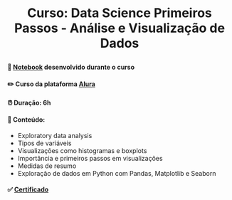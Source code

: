 # <p align="center"> <b> Curso: Data Science Primeiros Passos - Análise e Visualização de Dados </b> 

####  📓 <a href="https://github.com/diassmatheus/IntroducaoaDataScience/blob/main/Introdu%C3%A7%C3%A3o%20a%20Data%20Science.ipynb">Notebook</a> desenvolvido durante o curso   
####  ✏️ Curso da plataforma <a href="https://cursos.alura.com.br/course/data-science-primeiros-passos">Alura</a> 
####  ⏰ Duração: 6h 
####  📜 Conteúdo:
- Exploratory data analysis
- Tipos de variáveis
- Visualizações como histogramas e boxplots
- Importância e primeiros passos em visualizações
- Medidas de resumo
- Exploração de dados em Python com Pandas, Matplotlib e Seaborn
####  ✅ <a href="https://cursos.alura.com.br/user/diassmatheus/course/ata-science-primeiros-passos/certificate">Certificado</a>
